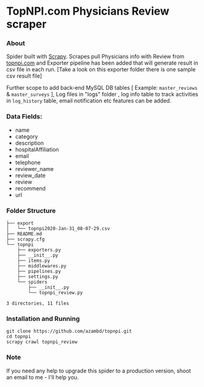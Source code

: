 TopNPI.com Physicians Review scraper
=====================================

### About

Spider built with [Scrapy](http://scrapy.org/). Scrapes pull Physicians info with Review from  [topnpi.com](https://www.topnpi.com/ny1366769796/dr-joseph-fasanello) and Exporter pipeline has been added that will generate result in csv file in each run. [Take a look on this exporter folder there is one sample csv result file]

Further scope to add back-end MySQL DB tables [ Example: `master_reviews` & `master_surveys` ], Log files in "logs" folder , log info table to track activities in `log_history` table, email notification etc features can be added.

### Data Fields:
+ name
+ category
+ description
+ hospitalAffiliation
+ email
+ telephone
+ reviewer_name
+ review_date
+ review
+ recommend
+ url

### Folder Structure
```
├── export
│   └── topnpi2020-Jan-31_08-07-29.csv
├── README.md
├── scrapy.cfg
└── topnpi
    ├── exporters.py
    ├── __init__.py
    ├── items.py
    ├── middlewares.py
    ├── pipelines.py
    ├── settings.py
    └── spiders
        ├── __init__.py
        └── topnpi_review.py

3 directories, 11 files
```

### Installation and Running
```
git clone https://github.com/azambd/topnpi.git
cd topnpi
scrapy crawl topnpi_review
```

### Note

If you need any help to upgrade this spider to a production version, shoot an email to me - I'll help you.
